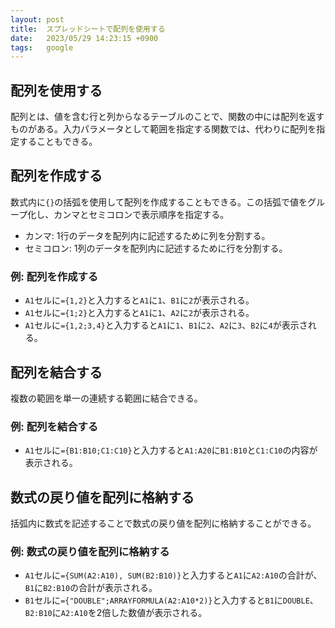 ```yaml
---
layout: post
title:  スプレッドシートで配列を使用する
date:   2023/05/29 14:23:15 +0900
tags:   google
---
```


## 配列を使用する

配列とは、値を含む行と列からなるテーブルのことで、関数の中には配列を返すものがある。入力パラメータとして範囲を指定する関数では、代わりに配列を指定することもできる。

## 配列を作成する

数式内に`{}`の括弧を使用して配列を作成することもできる。この括弧で値をグループ化し、カンマとセミコロンで表示順序を指定する。

-   カンマ: 1行のデータを配列内に記述するために列を分割する。
-   セミコロン: 1列のデータを配列内に記述するために行を分割する。

### 例: 配列を作成する

-   `A1`セルに`={1,2}`と入力すると`A1`に`1`、`B1`に`2`が表示される。
-   `A1`セルに`={1;2}`と入力すると`A1`に`1`、`A2`に`2`が表示される。
-   `A1`セルに`={1,2;3,4}`と入力すると`A1`に`1`、`B1`に`2`、`A2`に`3`、`B2`に`4`が表示される。

## 配列を結合する

複数の範囲を単一の連続する範囲に結合できる。

### 例: 配列を結合する

-   `A1`セルに`={B1:B10;C1:C10}`と入力すると`A1:A20`に`B1:B10`と`C1:C10`の内容が表示される。

## 数式の戻り値を配列に格納する

括弧内に数式を記述することで数式の戻り値を配列に格納することができる。

### 例: 数式の戻り値を配列に格納する

-   `A1`セルに`={SUM(A2:A10), SUM(B2:B10)}`と入力すると`A1`に`A2:A10`の合計が、`B1`に`B2:B10`の合計が表示される。
-   `B1`セルに`={"DOUBLE";ARRAYFORMULA(A2:A10*2)}`と入力すると`B1`に`DOUBLE`、`B2:B10`に`A2:A10`を2倍した数値が表示される。
